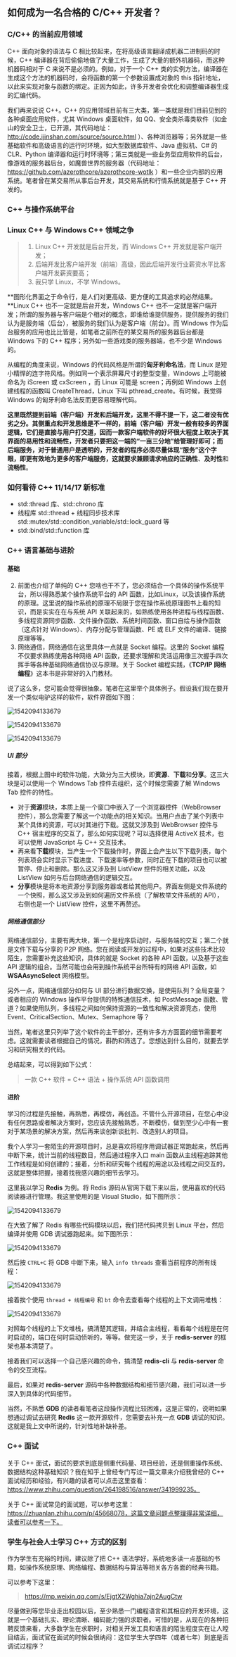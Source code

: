 ## 如何成为一名合格的 C/C++ 开发者？

### C/C++ 的当前应用领域

C++ 面向对象的语法与 C 相比较起来，在将高级语言翻译成机器二进制码的时候，C++ 编译器在背后偷偷地做了大量工作，生成了大量的额外机器码，而这种机器码相对于 C 来说不是必须的。例如，对于一个 C++ 类的实例方法，编译器在生成这个方法的机器码时，会将函数的第一个参数设置成对象的 this 指针地址，以此来实现对象与函数的绑定。正因为如此，许多开发者会优化和调整编译器生成的汇编代码。

我们再来说说 C++。C++ 的应用领域目前有三大类，第一类就是我们目前见到的各种桌面应用软件，尤其 Windows 桌面软件，如 QQ、安全类杀毒类软件（如金山的安全卫士，已开源，其代码地址：http://code.ijinshan.com/source/source.html ）、各种浏览器等；另外就是一些基础软件和高级语言的运行时环境，如大型数据库软件、Java 虚拟机、C# 的 CLR、Python 编译器和运行时环境等；第三类就是一些业务型应用软件的后台，像游戏的服务器后台，如魔兽世界的服务器（代码地址：https://github.com/azerothcore/azerothcore-wotlk ）和一些企业内部的应用系统。笔者曾在某交易所从事后台开发，其交易系统和行情系统就是基于 C++ 开发的。

### C++ 与操作系统平台

### Linux C++ 与 Windows C++ 领域之争

> 1. Linux C++ 开发就是后台开发，而 Windows C++ 开发就是客户端开发；
> 2. 后端开发比客户端开发（前端）高级，因此后端开发行业薪资水平比客户端开发薪资要高；
> 3. 我只学 Linux，不学 Windows。

**图形化界面之于命令行，是人们对更高级、更方便的工具追求的必然结果。**Linux C++ 也不一定就是后台开发，Windows C++ 也不一定就是客户端开发；所谓的服务器与客户端是个相对的概念，即谁给谁提供服务，提供服务的我们认为是服务端（后台），被服务的我们认为是客户端（前台）。而 Windows 作为后台服务的应用也比比皆是，如笔者之前所在的某交易所的服务器后台都是 Windows 下的 C++ 程序；另外如一些游戏类的服务器端，也不少是 Windows 的。

从编程的角度来说，Windows 的代码风格是所谓的**匈牙利命名法**，而 Linux 是短小精悍的连字符风格。例如同一个表示屏幕尺寸的整型变量，Windows 上可能被命名为 iScreen 或 cxScreen ，而 Linux 可能是 screen；再例如 Windows 上创建线程的函数叫 CreateThread，Linux 下叫 pthread_create。有时候，我觉得 Windows 的匈牙利命名法反而更容易理解代码。

**这里既然提到前端（客户端）开发和后端开发，这里不得不提一下，这二者没有优劣之分。**其侧重点和开发思维是不一样的，前端（客户端）开发一般有较多的界面逻辑，它们是直接与用户打交道，因而一款客户端软件的好坏很大程度上取决于其界面的易用性和流畅性，开发者只要把这一端的“一亩三分地”给管理好即可；而后端服务，对于普通用户是透明的，开发者的程序必须尽量体现“**服务**”这个字眼，即更有效地为更多的客户端服务，这就要求兼顾请求响应的**正确性**、**及时性**和**流畅性**。


### 如何看待 C++ 11/14/17 新标准

- std::thread 库、std::chrono 库
- 线程库 std::thread + 线程同步技术库 std::mutex/std::condition_variable/std::lock_guard 等
- std::bind/std::function 库

### C++ 语言基础与进阶

#### 基础

2. 前面也介绍了单纯的 C++ 您啥也干不了，您必须结合一个具体的操作系统平台，所以得熟悉某个操作系统平台的 API 函数，比如Linux，以及该操作系统的原理。这里说的操作系统的原理不局限于您在操作系统原理图书上看的知识，而是实实在在与系统 API 关联起来的，如熟练使用各种进程与线程函数、多线程资源同步函数、文件操作函数、系统时间函数、窗口自绘与操作函数（这点针对 Windows）、内存分配与管理函数、PE 或 ELF 文件的编译、链接原理等等。
3. 网络通信，网络通信在这里具体一点就是 Socket 编程。这里的 Socket 编程不仅要求熟练使用各种网络 API 函数，还要求理解和灵活运用像三次握手四次挥手等各种基础网络通信协议与原理。关于 Socket 编程实践，《**TCP/IP 网络编程**》这本书是非常好的入门教材。

说了这么多，您可能会觉得很抽象。笔者在这里举个具体例子。假设我们现在要开发一个类似电驴这样的软件，软件界面如下图：

![1542094133679](../imgs/learningcpp1.png)

![1542094133679](../imgs/learningcpp2.png)

![1542094133679](../imgs/learningcpp3.png)

##### **UI 部分**

接着，根据上图中的软件功能，大致分为三大模块，即**资源**、**下载**和**分享**。这三大块是可以使用一个 Windows Tab 控件去组织，这个时候您需要了解 Windows Tab 控件的特性。

- 对于**资源**模块，本质上是一个窗口中嵌入了一个浏览器控件（WebBrowser 控件），那么您需要了解这一个功能点的相关知识。当用户点击了某个列表中某个具体的资源，可以对其进行下载。这就又涉及到 WebBrowser 控件与 C++ 宿主程序的交互了，那么如何实现呢？可以选择使用 ActiveX 技术，也可以使用 JavaScript 与 C++ 交互技术。
- 再来看**下载**模块，当产生一个下载操作时，界面上会产生以下下载列表，每个列表项会实时显示下载进度、下载速率等参数，同时正在下载的项目也可以被暂停、停止和删除。那么这又涉及到 ListView 控件的相关功能，以及 ListView 如何与后台网络通信的逻辑交互。
- **分享**模块是将本地资源分享到服务器或者给其他用户。界面左侧是文件系统的一个快照，那么这又涉及到如何遍历文件系统（了解枚举文件系统的 API），右侧也是一个 ListView 控件，这里不再赘述。

##### **网络通信部分**

网络通信部分，主要有两大块，第一个是程序启动时，与服务端的交互；第二个就是文件下载与分享的 P2P 网络。您在阅读或开发的过程中，如果对这些技术比较陌生，您需要补充这些知识，具体的就是 Socket 的各种 API 函数，以及基于这些 API 逻辑的组合。当然可能也会用到操作系统平台所特有的网络 API 函数，如 **WSAAsyncSelect** 网络模型。

另外一点，网络通信部分如何与 UI 部分进行数据交换，是使用队列？全局变量？或者相应的 Windows 操作平台提供的特殊通信技术，如 PostMessage 函数、管道？如果使用队列，多线程之间如何保持资源的一致性和解决资源竞态，使用 Event、CriticalSection、Mutex、Semaphore 等？

当然，笔者这里只列举了这个软件的主干部分，还有许多方方面面的细节需要考虑。这就需要读者根据自己的情况，斟酌和筛选了。您想达到什么目的，就要去学习和研究相关的代码。

总结起来，可以得到如下公式：

> 一款 C++ 软件 = C++ 语法 + 操作系统 API 函数调用

#### 进阶

学习的过程是先接触，再熟悉，再模仿，再创造。不管什么开源项目，在您心中没有任何思路或者解决方案时，您应该先接触熟悉，不断模仿，做到至少心中有一套对于某场景的解决方案，然后再来谈创新谈批判、改造别人的项目。

我个人学习一套陌生的开源项目时，总是喜欢将程序用调试器正常跑起来，然后再中断下来，统计当前的线程数目，然后通过程序入口 main 函数从主线程追踪其他工作线程是如何创建的；接着，分析和研究每个线程的用途以及线程之间交互的，这就是整体把握，接着找我感兴趣的细节去学习。

这里我以学习 **Redis** 为例。将 Redis 源码从官网下载下来以后，使用喜欢的代码阅读器进行管理。我这里使用的是 Visual Studio，如下图所示：

![1542094133679](../imgs/learningcpp4.png)

在大致了解了 Redis 有哪些代码模块以后，我们把代码拷贝到 Linux 平台，然后编译并使用 GDB 调试器跑起来。如下图所示：

![1542094133679](../imgs/learningcpp5.png)

然后按 `CTRL+C` 将 GDB 中断下来，输入 `info threads` 查看当前程序的所有线程：

![1542094133679](../imgs/learningcpp6.png)

接着挨个使用 `thread + 线程编号` 和 `bt` 命令去查看每个线程的上下文调用堆栈：

![1542094133679](../imgs/learningcpp7.png)

对照每个线程的上下文堆栈，搞清楚其逻辑，并结合主线程，看看每个线程是在何时启动的，端口在何时启动侦听的，等等。做完这一步，关于 **redis-server** 的框架也基本清楚了。

接着我们可以选择一个自己感兴趣的命令，搞清楚 **redis-cli** 与 **redis-server** 命令的交互流程。

最后，如果对 **redis-server** 源码中各种数据结构和细节感兴趣，我们可以进一步深入到具体的代码细节。

当然，不熟悉 **GDB** 的读者看笔者这段操作流程比较困难，这是正常的，说明如果想通过调试去研究 **Redis** 这一款开源软件，您需要去补充一点 **GDB** 调试的知识。这就是我上文中所说的，针对性地补缺补差。

### C++ 面试

关于 C++ 面试，面试的要求到底是侧重代码量、项目经验，还是侧重操作系统、数据结构这种基础知识？我在知乎上曾经专门写过一篇文章来介绍我曾经的 C++ 面试经历和经验，有兴趣的读者可以点击这里查看：https://www.zhihu.com/question/264198516/answer/341999235。

关于 C++ 面试常见的面试题，可以参考这里：https://zhuanlan.zhihu.com/p/45668078，这篇文章问题点整理得非常详细，读者可以参考一下。

### 学生与社会人士学习 C++ 方式的区别

作为学生有充裕的时间，建议除了把 C++ 语法学好，系统地多读一点基础的书籍，如操作系统原理、网络编程、数据结构与算法等相关各方各面的经典书籍。

可以参考下这里：

> https://mp.weixin.qq.com/s/EjgtX2Wghia7ajn2AugCtw

尽量做到等您毕业走出校园以后，至少熟悉一门编程语言和其相应的开发环境，这就是一个基础扎实、理论清晰、编码能力强的求职者。可惜的是，从现在的各种招聘反馈来看，大多数学生在求职时，对相关开发工具和语言的陌生程度实在让人瞠目结舌，面试官在面试的时候会很纳闷：这位学生大学四年（或者七年）到底是否调试过程序？
